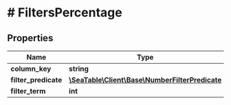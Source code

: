 # # FiltersPercentage

## Properties

Name | Type | Description | Notes
------------ | ------------- | ------------- | -------------
**column_key** | **string** |  | [optional]
**filter_predicate** | [**\SeaTable\Client\Base\NumberFilterPredicate**](NumberFilterPredicate.md) |  | [optional]
**filter_term** | **int** |  | [optional]

